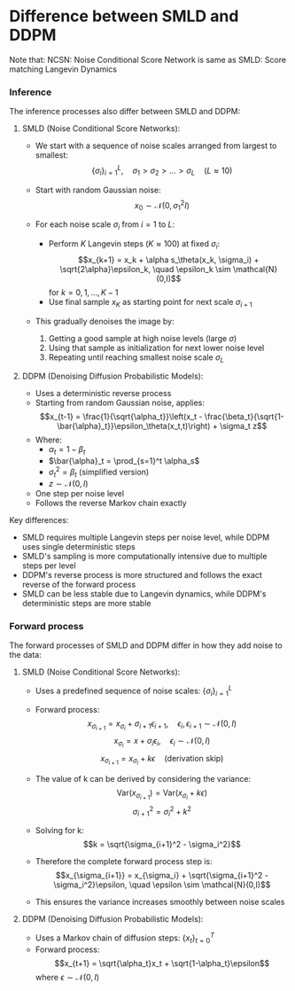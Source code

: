 # Difference between SMLD and DDPM
Note that: NCSN: Noise Conditional Score Network is same as SMLD: Score matching Langevin Dynamics

### Inference
The inference processes also differ between SMLD and DDPM:

1. SMLD (Noise Conditional Score Networks):
   - We start with a sequence of noise scales arranged from largest to smallest:
     $$\{\sigma_i\}_{i=1}^L, \quad \sigma_1 > \sigma_2 > ... > \sigma_L \quad (L \approx 10)$$
   
   - Start with random Gaussian noise:
     $$x_0 \sim \mathcal{N}(0, \sigma_1^2I)$$
   
   - For each noise scale $\sigma_i$ from $i=1$ to $L$:
     - Perform $K$ Langevin steps ($K \approx 100$) at fixed $\sigma_i$:
       $$x_{k+1} = x_k + \alpha s_\theta(x_k, \sigma_i) + \sqrt{2\alpha}\epsilon_k, \quad \epsilon_k \sim \mathcal{N}(0,I)$$
       for $k = 0,1,...,K-1$
     - Use final sample $x_K$ as starting point for next scale $\sigma_{i+1}$
   
   - This gradually denoises the image by:
     1. Getting a good sample at high noise levels (large $\sigma$)
     2. Using that sample as initialization for next lower noise level
     3. Repeating until reaching smallest noise scale $\sigma_L$

2. DDPM (Denoising Diffusion Probabilistic Models):
   - Uses a deterministic reverse process
   - Starting from random Gaussian noise, applies:
     $$x_{t-1} = \frac{1}{\sqrt{\alpha_t}}\left(x_t - \frac{\beta_t}{\sqrt{1-\bar{\alpha}_t}}\epsilon_\theta(x_t,t)\right) + \sigma_t z$$
   - Where:
     - $\alpha_t = 1 - \beta_t$
     - $\bar{\alpha}_t = \prod_{s=1}^t \alpha_s$
     - $\sigma_t^2 = \beta_t$ (simplified version)
     - $z \sim \mathcal{N}(0,I)$
   - One step per noise level
   - Follows the reverse Markov chain exactly

Key differences:
- SMLD requires multiple Langevin steps per noise level, while DDPM uses single deterministic steps
- SMLD's sampling is more computationally intensive due to multiple steps per level
- DDPM's reverse process is more structured and follows the exact reverse of the forward process
- SMLD can be less stable due to Langevin dynamics, while DDPM's deterministic steps are more stable

### Forward process
The forward processes of SMLD and DDPM differ in how they add noise to the data:

1. SMLD (Noise Conditional Score Networks):
   - Uses a predefined sequence of noise scales: $\{\sigma_i\}_{i=1}^L$
   - Forward process:
     $$x_{\sigma_{i+1}} = x_{\sigma_i} + \sigma_{i+1}\epsilon_{i+1}, \quad \epsilon_i,\epsilon_{i+1} \sim \mathcal{N}(0,I)$$
     $$x_{\sigma_i} = x + \sigma_i\epsilon_i, \quad \epsilon_i \sim \mathcal{N}(0,I)$$
     $$x_{\sigma_{i+1}} = x_{\sigma_i} + k\epsilon \quad \text{(derivation skip)}$$

   - The value of k can be derived by considering the variance:
     $$\text{Var}(x_{\sigma_{i+1}}) = \text{Var}(x_{\sigma_i} + k\epsilon)$$
     $$\sigma_{i+1}^2 = \sigma_i^2 + k^2$$
     
   - Solving for k:
     $$k = \sqrt{\sigma_{i+1}^2 - \sigma_i^2}$$
     
   - Therefore the complete forward process step is:
     $$x_{\sigma_{i+1}} = x_{\sigma_i} + \sqrt{\sigma_{i+1}^2 - \sigma_i^2}\epsilon, \quad \epsilon \sim \mathcal{N}(0,I)$$
     
   - This ensures the variance increases smoothly between noise scales

2. DDPM (Denoising Diffusion Probabilistic Models):
   - Uses a Markov chain of diffusion steps: $\{x_t\}_{t=0}^T$
   - Forward process:
     $$x_{t+1} = \sqrt{\alpha_t}x_t + \sqrt{1-\alpha_t}\epsilon$$
     where $\epsilon \sim \mathcal{N}(0,I)$